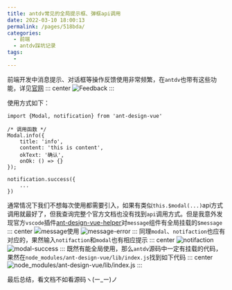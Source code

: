 ```yaml
---
title: antdv常见的全局提示框、弹框api调用
date: 2022-03-10 18:00:13
permalink: /pages/518bda/
categories:
  - 前端
  - antdv踩坑记录
tags:
  - 
---
```

前端开发中消息提示、对话框等操作反馈使用非常频繁，在`antdv`也带有这些功能，详见[官网](https://www.antdv.com/components/modal-cn/#Modal.method())
::: center
![Feedback](https://lhost.oss-cn-chengdu.aliyuncs.com/blog/20220311113805.png)
:::

使用方式如下：
```
import {Modal, notification} from 'ant-design-vue'

/* 调用函数 */
Modal.info({
	title: 'info',
	content: 'this is content',
	okText: '确认',
	onOk: () => {}
});

notification.success({
	...
})
```

通常情况下我们不想每次使用都需要引入，如果有类似`this.$modal(...)`api方式调用就最好了，但我查询完整个官方文档也没有找到`api`调用方式。但是我意外发现官方`vscode`插件[ant-design-vue-helper](https://marketplace.visualstudio.com/items?itemName=ant-design-vue.vscode-ant-design-vue-helper)对`message`组件有全局挂载的`$message`
::: center
![message使用](https://lhost.oss-cn-chengdu.aliyuncs.com/blog/20220314175856.png)
![message-error](https://lhost.oss-cn-chengdu.aliyuncs.com/blog/20220314180233.png)
:::
同理`modal`、`notifaction`也应有对应的，果然输入`notifaction`和`modal`也有相应提示
::: center
![notifaction](https://lhost.oss-cn-chengdu.aliyuncs.com/blog/20220314181113.png)
![modal-success](https://lhost.oss-cn-chengdu.aliyuncs.com/blog/20220314181207.png)
:::
既然有能全局使用，那么`antdv`源码中一定有挂载的代码，果然在`node_modules/ant-design-vue/lib/index.js`找到如下代码
::: center
![node_modules/ant-design-vue/lib/index.js](https://lhost.oss-cn-chengdu.aliyuncs.com/blog/20220311100646.png)
:::


最后总结，看文档不如看源码ヽ(ー_ー)ノ
